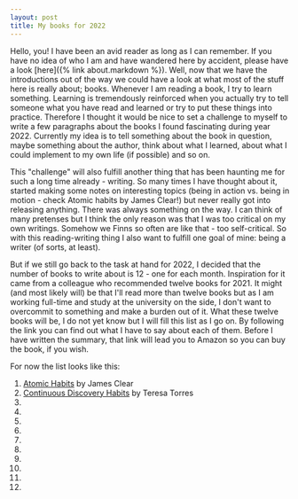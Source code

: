 ```yaml
---
layout: post
title: My books for 2022
---
```


Hello, you! I have been an avid reader as long as I can remember. If you have no idea of who I am and have wandered here by accident, please have a look [here]({% link about.markdown %}). Well, now that we have the introductions out of the way we could have a look at what most of the stuff here is really about; books. Whenever I am reading a book, I try to learn something. Learning is tremendously reinforced when you actually try to tell someone what you have read and learned or try to put these things into practice. Therefore I thought it would be nice to set a challenge to myself to write a few paragraphs about the books I found fascinating during year 2022. Currently my idea is to tell something about the book in question, maybe something about the author, think about what I learned, about what I could implement to my own life (if possible) and so on. 

This "challenge" will also fulfill another thing that has been haunting me for such a long time already - writing. So many times I have thought about it, started making some notes on interesting topics (being in action vs. being in motion - check Atomic habits by James Clear!) but never really got into releasing anything. There was always something on the way. I can think of many pretenses but I think the only reason was that I was too critical on my own writings. Somehow we Finns so often are like that - too self-critical. So with this reading-writing thing I also want to fulfill one goal of mine: being a writer (of sorts, at least). 

But if we still go back to the task at hand for 2022, I decided that the number of books to write about is 12 - one for each month. Inspiration for it came from a colleague who recommended twelve books for 2021. It might (and most likely will) be that I'll read more than twelve books but as I am working full-time and study at the university on the side, I don't want to overcommit to something and make a burden out of it. What these twelve books will be, I do not yet know but I will fill this list as I go on. By following the link you can find out what I have to say about each of them. Before I have written the summary, that link will lead you to Amazon so you can buy the book, if you wish. 

For now the list looks like this: 
1. [Atomic Habits](https://www.amazon.com/Atomic-Habits-Proven-Build-Break/dp/0735211299) by James Clear
2. [Continuous Discovery Habits]() by Teresa Torres
3. 
4. 
5. 
6. 
7. 
8. 
9.  
10. 
11. 
12. 